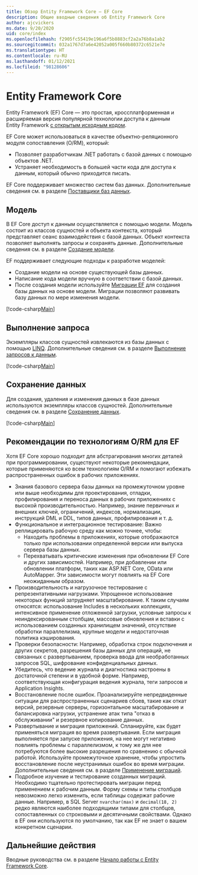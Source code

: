 ```yaml
---
title: Обзор Entity Framework Core — EF Core
description: Общие вводные сведения об Entity Framework Core
author: ajcvickers
ms.date: 9/20/2020
uid: core/index
ms.openlocfilehash: f2905fc55419e196a6f5b8883cf2a2a76b8a1ab2
ms.sourcegitcommit: 032a1767d7a6e42052a005f660b80372c6521e7e
ms.translationtype: HT
ms.contentlocale: ru-RU
ms.lasthandoff: 01/12/2021
ms.locfileid: "98128606"
---
```

# <a name="entity-framework-core"></a>Entity Framework Core

Entity Framework (EF) Core — это простая, кроссплатформенная и расширяемая версия популярной технологии доступа к данным Entity Framework [с открытым исходным кодом](https://github.com/dotnet/efcore).

EF Core может использоваться в качестве объектно-реляционного модуля сопоставления (O/RM), который:

* Позволяет разработчикам .NET работать с базой данных с помощью объектов .NET.
* Устраняет необходимость в большей части кода для доступа к данным, который обычно приходится писать.

EF Core поддерживает множество систем баз данных. Дополнительные сведения см. в разделе [Поставщики баз данных](xref:core/providers/index).

## <a name="the-model"></a>Модель

В EF Core доступ к данным осуществляется с помощью модели. Модель состоит из классов сущностей и объекта контекста, который представляет сеанс взаимодействия с базой данных. Объект контекста позволяет выполнять запросы и сохранять данные. Дополнительные сведения см. в разделе [Создание модели](xref:core/modeling/index).

EF поддерживает следующие подходы к разработке моделей:

* Создание модели на основе существующей базы данных.
* Написание кода модели вручную в соответствии с базой данных.
* После создания модели используйте [Миграции EF](xref:core/managing-schemas/migrations/index) для создания базы данных на основе модели. Миграции позволяют развивать базу данных по мере изменения модели.

[!code-csharp[Main](../../samples/core/Intro/Model.cs)]

## <a name="querying"></a>Выполнение запроса

Экземпляры классов сущностей извлекаются из базы данных с помощью [LINQ](/dotnet/csharp/programming-guide/concepts/linq/). Дополнительные сведения см. в разделе [Выполнение запросов к данным](xref:core/querying/index).

[!code-csharp[Main](../../samples/core/Intro/Program.cs#Querying)]

## <a name="saving-data"></a>Сохранение данных

Для создания, удаления и изменения данных в базе данных используются экземпляры классов сущностей. Дополнительные сведения см. в разделе [Сохранение данных](xref:core/saving/index).

[!code-csharp[Main](../../samples/core/Intro/Program.cs#SavingData)]

## <a name="ef-orm-considerations"></a>Рекомендации по технологиям O/RM для EF

Хотя EF Core хорошо подходит для абстрагирования многих деталей при программировании, существуют некоторые рекомендации, которые применяются ко всем технологиям O/RM и помогают избежать распространенных ошибок в рабочих приложениях.

* Знания базового сервера базы данных на промежуточном уровне или выше необходимы для проектирования, отладки, профилирования и переноса данных в рабочих приложениях с высокой производительностью. Например, знание первичных и внешних ключей, ограничений, индексов, нормализации, инструкций DML и DDL, типов данных, профилирования и т. д.
* Функциональное и интеграционное тестирование:  Важно реплицировать рабочую среду как можно точнее, чтобы:
  * Находить проблемы в приложениях, которые отображаются только при использовании определенной версии или выпуска сервера базы данных.
  * Перехватывать критические изменения при обновлении EF Core и других зависимостей. Например, при добавлении или обновлении платформ, таких как ASP.NET Core, OData или AutoMapper. Эти зависимости могут повлиять на EF Core неожиданным образом.
* Производительность и нагрузочное тестирование с репрезентативными нагрузками. Упрощенное использование некоторых функций затрудняет масштабирование. К таким случаям относятся: использование Includes в нескольких коллекциях, интенсивное применение отложенной загрузки, условные запросы к неиндексированным столбцам, массовые обновления и вставки с использованием созданных хранилищем значений, отсутствие обработки параллелизма, крупные модели и недостаточная политика кэширования.
* Проверки безопасности: Например, обработка строк подключения и других секретов, разрешения базы данных для операций, не связанных с развертыванием, проверка ввода для необработанных запросов SQL, шифрование конфиденциальных данных.
* Убедитесь, что ведение журнала и диагностика настроены в достаточной степени и в удобной форме. Например, соответствующая конфигурация ведения журнала, теги запросов и Application Insights.
* Восстановление после ошибок. Проанализируйте непредвиденные ситуации для распространенных сценариев сбоев, такие как откат версий, резервные серверы, горизонтальное масштабирование и балансировка нагрузки, устранение атак типа "отказ в обслуживании" и резервное копирование данных.
* Развертывание и миграция приложений. Спланируйте, как будет применяться миграция во время развертывания. Если миграция выполняется при запуске приложения, на нее могут негативно повлиять проблемы с параллелизмом, к тому же для нее потребуются более высокие разрешения по сравнению с обычной работой. Используйте промежуточное хранение, чтобы упростить восстановление после неустранимых ошибок во время миграции. Дополнительные сведения см. в разделе [Применение миграций](xref:core/managing-schemas/migrations/applying).
* Подробное изучение и тестирование созданных миграций. Необходимо тщательно протестировать миграции перед применением к рабочим данным. Форму схемы и типы столбцов невозможно легко изменить, если таблицы содержат рабочие данные. Например, в SQL Server `nvarchar(max)` и `decimal(18, 2)` редко являются наиболее подходящими типами для столбцов, сопоставленных со строковыми и десятичными свойствами. Однако в EF они используются по умолчанию, так как EF не знает о вашем конкретном сценарии.

## <a name="next-steps"></a>Дальнейшие действия

Вводные руководства см. в разделе [Начало работы с Entity Framework Core](xref:core/get-started/overview/first-app).
